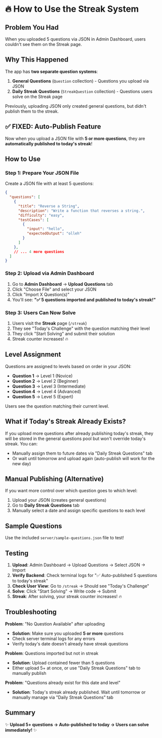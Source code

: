 # 🔥 How to Use the Streak System

## Problem You Had
When you uploaded 5 questions via JSON in Admin Dashboard, users couldn't see them on the Streak page.

## Why This Happened
The app has **two separate question systems**:
1. **General Questions** (`Question` collection) - Questions you upload via JSON
2. **Daily Streak Questions** (`StreakQuestion` collection) - Questions users solve on the Streak page

Previously, uploading JSON only created general questions, but didn't publish them to the streak.

## ✅ FIXED: Auto-Publish Feature

Now when you upload a JSON file with **5 or more questions**, they are **automatically published to today's streak**!

## How to Use

### Step 1: Prepare Your JSON File
Create a JSON file with at least 5 questions:

```json
{
  "questions": [
    {
      "title": "Reverse a String",
      "description": "Write a function that reverses a string.",
      "difficulty": "easy",
      "testCases": [
        {
          "input": "hello",
          "expectedOutput": "olleh"
        }
      ]
    },
    // ... 4 more questions
  ]
}
```

### Step 2: Upload via Admin Dashboard
1. Go to **Admin Dashboard** → **Upload Questions** tab
2. Click "Choose File" and select your JSON
3. Click "Import X Question(s)"
4. You'll see: **"✅ 5 questions imported and published to today's streak!"**

### Step 3: Users Can Now Solve
1. Users visit the **Streak** page (`/streak`)
2. They see "Today's Challenge" with the question matching their level
3. They click "Start Solving" and submit their solution
4. Streak counter increases! 🔥

## Level Assignment

Questions are assigned to levels based on order in your JSON:
- **Question 1** → Level 1 (Novice)
- **Question 2** → Level 2 (Beginner)
- **Question 3** → Level 3 (Intermediate)
- **Question 4** → Level 4 (Advanced)
- **Question 5** → Level 5 (Expert)

Users see the question matching their current level.

## What if Today's Streak Already Exists?

If you upload more questions after already publishing today's streak, they will be stored in the general questions pool but won't override today's streak. You can:
- Manually assign them to future dates via "Daily Streak Questions" tab
- Or wait until tomorrow and upload again (auto-publish will work for the new day)

## Manual Publishing (Alternative)

If you want more control over which question goes to which level:
1. Upload your JSON (creates general questions)
2. Go to **Daily Streak Questions** tab
3. Manually select a date and assign specific questions to each level

## Sample Questions

Use the included `server/sample-questions.json` file to test!

## Testing

1. **Upload**: Admin Dashboard → Upload Questions → Select JSON → Import
2. **Verify Backend**: Check terminal logs for "✅ Auto-published 5 questions to today's streak"
3. **Check User View**: Go to `/streak` → Should see "Today's Challenge"
4. **Solve**: Click "Start Solving" → Write code → Submit
5. **Streak**: After solving, your streak counter increases! 🔥

## Troubleshooting

**Problem**: "No Question Available" after uploading
- **Solution**: Make sure you uploaded **5 or more** questions
- Check server terminal logs for any errors
- Verify today's date doesn't already have streak questions

**Problem**: Questions imported but not in streak
- **Solution**: Upload contained fewer than 5 questions
- Either upload 5+ at once, or use "Daily Streak Questions" tab to manually publish

**Problem**: "Questions already exist for this date and level"
- **Solution**: Today's streak already published. Wait until tomorrow or manually manage via "Daily Streak Questions" tab

## Summary

✨ **Upload 5+ questions → Auto-published to today → Users can solve immediately!** ✨
